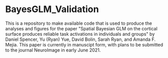 # BayesGLM_Validation
This is a repository to make available code that is used to produce the analyses and figures for the paper "Spatial Bayesian GLM on the cortical surface produces reliable task activations in individuals and groups" by Daniel Spencer, Yu (Ryan) Yue, David Bolin, Sarah Ryan, and Amanda F. Mejia. This paper is currently in manuscipt form, with plans to be submitted to the journal NeuroImage in early June 2021. 
